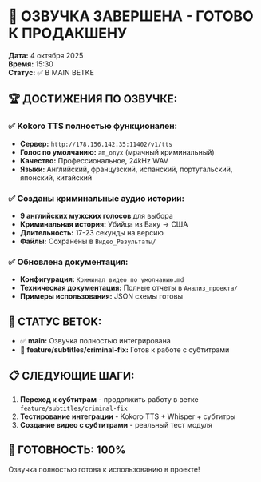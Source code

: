 # 🎤 ОЗВУЧКА ЗАВЕРШЕНА - ГОТОВО К ПРОДАКШЕНУ

**Дата:** 4 октября 2025  
**Время:** 15:30  
**Статус:** ✅ В MAIN ВЕТКЕ

## 🏆 ДОСТИЖЕНИЯ ПО ОЗВУЧКЕ:

### ✅ Kokoro TTS полностью функционален:
- **Сервер:** `http://178.156.142.35:11402/v1/tts`
- **Голос по умолчанию:** `am_onyx` (мрачный криминальный)
- **Качество:** Профессиональное, 24kHz WAV
- **Языки:** Английский, французский, испанский, португальский, японский, китайский

### ✅ Созданы криминальные аудио истории:
- **9 английских мужских голосов** для выбора
- **Криминальная история:** Убийца из Баку → США
- **Длительность:** 17-23 секунды на версию
- **Файлы:** Сохранены в `Видео_Результаты/`

### ✅ Обновлена документация:
- **Конфигурация:** `Криминал видео по умолчанию.md`
- **Техническая документация:** Полные отчеты в `Анализ_проекта/`
- **Примеры использования:** JSON схемы готовы

## 🔄 СТАТУС ВЕТОК:

- ✅ **main:** Озвучка полностью интегрирована
- 🔄 **feature/subtitles/criminal-fix:** Готов к работе с субтитрами

## 📋 СЛЕДУЮЩИЕ ШАГИ:

1. **Переход к субтитрам** - продолжить работу в ветке `feature/subtitles/criminal-fix`
2. **Тестирование интеграции** - Kokoro TTS + Whisper + субтитры
3. **Создание видео с субтитрами** - реальный тест модуля

## 🎯 ГОТОВНОСТЬ: 100%

Озвучка полностью готова к использованию в проекте!
